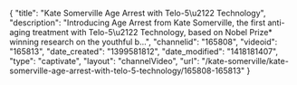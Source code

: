 {
    "title": "Kate Somerville Age Arrest with Telo-5\u2122 Technology",
    "description": "Introducing Age Arrest from Kate Somerville, the first anti-aging treatment with Telo-5\u2122 Technology, based on Nobel Prize* winning research on the youthful b...",
    "channelid": "165808",
    "videoid": "165813",
    "date_created": "1399581812",
    "date_modified": "1418181407",
    "type": "captivate",
    "layout": "channelVideo",
    "url": "\/kate-somerville\/kate-somerville-age-arrest-with-telo-5-technology\/165808-165813"
}